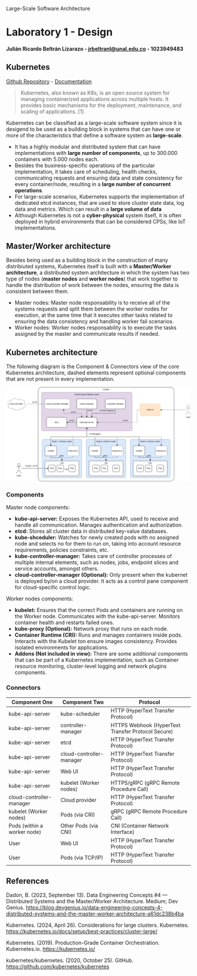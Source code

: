
Large-Scale Software Architecture
# Laboratory 1 - Design
#### Julián Ricardo Beltrán Lizarazo - jrbeltranl@unal.edu.co - 1023949483

## Kubernetes

[Github Repository](https://github.com/kubernetes/kubernetes) -
[Documentation](https://kubernetes.io/)
> Kubernetes, also known as K8s, is an open source system for managing containerized applications across multiple hosts. It provides basic mechanisms for the deployment, maintenance, and scaling of applications. [1]

Kubernetes can be classified as a large-scale software system since it is desigend to be used as a building block in systems that can have one or more of the characteristics that define a software system as **large-scale**.
* It has a highly modular and distributed system that can have implementations with **large number of components**, up to 300.000 containers with 5.000 nodes each.
* Besides the business-specific operations of the particular implementation, it takes care of scheduling, health checks, communicating requests and ensuring data and state consistency for every container/node, resulting in a **large number of concurrent operations**.
* For large-scale scenarios, Kubernetes supports the implementation of dedicated etcd instances, that are used to store cluster state data, log data and metrics. Which can result in a **large volume of data**
* Although Kubernetes is not a **cyber-physical** system itsefl, it is often deployed in hybrid environments that can be considered CPSs, like IoT implementations.


## Master/Worker architecture

Besides being used as a building block in the construction of many distribiuted systems, Kubernetes itself is built with a **Master/Worker architecture**, a distributed system architecture in which the system has two type of nodes (**master nodes** and **worker nodes**) that work together to handle the distribution of work between the nodes, ensuring the data is consistent between them.
* Master nodes: Master node responsability is to receive all of the systems requests and split them between the worker nodes for execution, at the same time that it executes other tasks related to ensuring the data consistency and handling worker fail scenarios.
* Worker nodes: Worker nodes responsability is to execute the tasks assigned by the master and communicate results if needed.

## Kubernetes architecture

The following diagram is the Component & Connectors view of the core Kubernetes architecture, dashed elements represent optional components that are not present in every implementation.

![Kubernetes C&C View](1023949483_Kubernetes_C&C_view.png)

### Components
Master node components:
* **kube-api-server:** Exposes the Kubernetes API, used to receive and handle all communication. Manages authentication and authorization.
* **etcd:** Stores all cluster data in distributed key-value databases.
* **kube-shceduler:**  Watches for newly created pods with no assigned node and selects no for them to run on, taking into account resource requirements, policies constraints, etc.
* **kube-controller-manager:** Takes care of controller processes of multiple internal elements, such as nodes, jobs, endpoint slices and service accounts, amongst others.
* **cloud-controller-manager (Optional):** Only present when the kubernet is deployed by/on a cloud provider. It acts as a control pane component for cloud-specific control logic.

Worker nodes components:
* **kubelet:** Ensures that the correct Pods and containers are running on the Worker node. Communicates with the kube-api-server. Monitors container health and restarts failed ones.
* **kube-proxy (Optional):** Network proxy that runs on each node.
* **Container Runtime (CRI):** Runs and manages containers inside pods. Interacts with the Kubelet ton ensure images consistency. Provides isolated environments for applications.
* **Addons (Not included in view):** There are some additional components that can be part of a Kubernetes implementation, such as Container resource monitoring, cluster-level logging and network plugins components.

### Connectors
| Component One              | Component Two               | Protocol                  |
|----------------------------|----------------------------|---------------------------|
| kube-api-server            | kube-scheduler             | HTTP (HyperText Transfer Protocol) |
| kube-api-server            | controller-manager         | HTTPS Webhook (HyperText Transfer Protocol Secure) |
| kube-api-server            | etcd                       | HTTP (HyperText Transfer Protocol) |
| kube-api-server            | cloud-controller-manager   | HTTP (HyperText Transfer Protocol) |
| kube-api-server            | Web UI                     | HTTP (HyperText Transfer Protocol) |
| kube-api-server            | kubelet (Worker nodes)     | HTTPS/gRPC (gRPC Remote Procedure Call) |
| cloud-controller-manager   | Cloud provider            | HTTP (HyperText Transfer Protocol) |
| kubelet (Worker nodes)     | Pods (via CRI)            | gRPC (gRPC Remote Procedure Call) |
| Pods (within a worker node) | Other Pods (via CNI)      | CNI (Container Network Interface) |
| User                       | Web UI                     | HTTP (HyperText Transfer Protocol) |
| User                       | Pods (via TCP/IP)         | HTTP (HyperText Transfer Protocol) |



## References
Dadon, B. (2023, September 13). Data Engineering Concepts #4 — Distributed Systems and the Master/Worker Architecture. Medium; Dev Genius. https://blog.devgenius.io/data-engineering-concepts-4-distributed-systems-and-the-master-worker-architecture-a61dc238b4ba

Kubernetes. (2024, April 26). Considerations for large clusters. Kubernetes. https://kubernetes.io/docs/setup/best-practices/cluster-large/

Kubernetes. (2019). Production-Grade Container Orchestration. Kubernetes.io. https://kubernetes.io/

kubernetes/kubernetes. (2020, October 25). GitHub. https://github.com/kubernetes/kubernetes